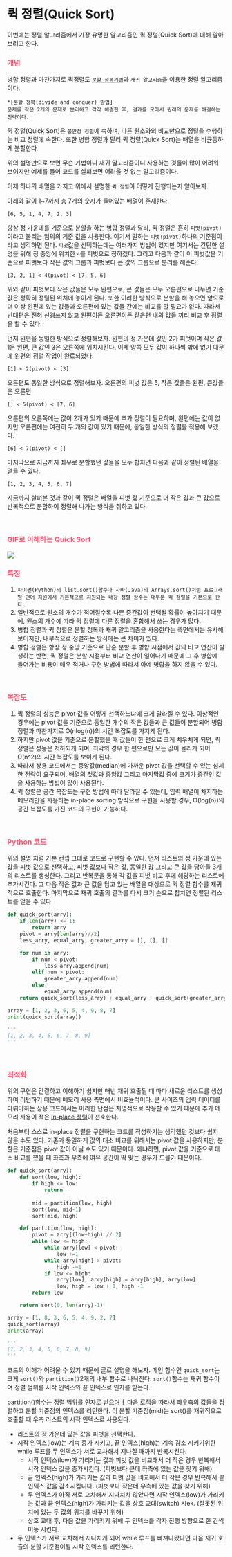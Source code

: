 # 퀵 정렬(Quick Sort)
이번에는 정렬 알고리즘에서 가장 유명한 알고리즘인 퀵 정렬(Quick Sort)에 대해 알아보려고 한다.

### <span style='color:hsl(350, 100%, 66%);'>개념</span>
병합 정렬과 마찬가지로 퀵정렬도 [`분할 정복기법`](https://velog.io/@arittung/Divide-and-Conquer)과 `재귀 알고리즘`을 이용한 정렬 알고리즘이다.

    *[분할 정복(divide and conquer) 방법]
    문제를 작은 2개의 문제로 분리하고 각각 해결한 후, 결과를 모아서 원래의 문제를 해결하는 전략이다.

퀵 정렬(Quick Sort)은 `불안정 정렬`에 속하며, 다른 원소와의 비교만으로 정렬을 수행하는 비교 정렬에 속한다. 또한 병합 정렬과 달리 퀵 정렬(Quick Sort)는 배열을 비균등하게 분할한다.

위의 설명만으로 보면 무슨 기법이니 재귀 알고리즘이니 사용하는 것들이 많아 어려워 보이지만 예제를 들어 코드를 살펴보면 어려울 것 없는 알고리즘이다.

이제 하나의 배열을 가지고 위에서 설명한 `퀵 정렬`이 어떻게 진행되는지 알아보자.

아래와 같이 1~7까지 총 7개의 숫자가 들어있는 배열이 존재한다.
```text
[6, 5, 1, 4, 7, 2, 3]
```
항상 정 가운데를 기준으로 분할을 하는 병합 정렬과 달리, 퀵 정렬은 흔히 `피벗(pivot)`이라고 불리는 임의의 기준 값을 사용한다. 여기서 말하는 `피벗(pivot)`하나의 기준점이라고 생각하면 된다. `피벗`값을 선택하는데는 여러가지 방법이 있지만 여기서는 간단한 설명을 위해 정 중앙에 위치한 `4`를 피벗으로 정하겠다. 그리고 다음과 같이 이 피벗값을 기준으로 피벗보다 작은 값의 그룹과 피벗보다 큰 값의 그룹으로 분리를 해준다.
```text
[3, 2, 1] < 4(pivot) < [7, 5, 6]
```
위와 같이 피벗보다 작은 값들은 모두 왼편으로, 큰 값들은 모두 오른편으로 나누면 기준 값은 정확히 정렬된 위치에 놓이게 된다. 또한 이러한 방식으로 분할을 해 놓으면 앞으로 더 이상 왼편에 있는 값들과 오른편에 있는 값들 간에는 비교를 할 필요가 없다. 따라서 반대편은 전혀 신경쓰지 않고 왼편이든 오른편이든 같은편 내의 값들 끼리 비교 후 정렬을 할 수 있다.

먼저 왼편을 동일한 방식으로 정렬해보자. 왼편의 정 가운데 값인 2가 피벗이며 작은 값 1은 왼편, 큰 값인 3은 오른쪽에 위치시킨다. 이제 양쪽 모두 값이 하나씩 밖에 없기 때문에 왼편의 정렬 작업이 완료되었다.
```text
[1] < 2(pivot) < [3]
```
오른편도 동일한 방식으로 정렬해보자. 오른편의 피벗 값은 5, 작은 값들은 왼편, 큰값들은 오른편
```text
[] < 5(pivot) < [7, 6]
```
오른편의 오른쪽에는 값이 2개가 있기 때문에 추가 정렬이 필요하며, 왼편에는 값이 없지만 오른편에는 여전히 두 개의 값이 있기 때문에, 동일한 방식의 정렬을 적용해 보겠다.
```text
[6] < 7(pivot) < []
```
마지막으로 지금까지 좌우로 분할했던 값들을 모두 합치면 다음과 같이 정렬된 배열을 얻을 수 있다.

```text
[1, 2, 3, 4, 5, 6, 7]
```
지금까지 살펴본 것과 같이 퀵 정렬은 배열을 피벗 값 기준으로 더 작은 값과 큰 값으로 반복적으로 분할하여 정렬해 나가는 방식을 취하고 있다.

<br>

### <span style='color:hsl(350, 100%, 66%);'>GIF로 이해하는 Quick Sort</span>

<img src="../resources/quick-sort-001.gif">

<br>

### <span style='color:hsl(350, 100%, 66%);'>특징</span>
1. `파이썬(Python)의 list.sort()함수나 자바(Java)의 Arrays.sort()처럼 프로그래밍 언어 차원에서 기본적으로 지원되는 내장 정렬 함수는 대부분 퀵 정렬을 기본으로 한다.`
2. 일반적으로 원소의 개수가 적어질수록 나쁜 중간값이 선택될 확률이 높아지기 때문에, 원소의 개수에 따라 퀵 정렬에 다른 정렬을 혼합해서 쓰는 경우가 많다.
3. 병합 정렬과 퀵 정렬은 분할 정복과 재귀 알고리즘을 사용한다는 측면에서는 유사해보이지만, 내부적으로 정렬하는 방식에는 큰 차이가 있다.
4. 병합 정렬은 항상 정 중앙 기준으로 단순 분할 후 병합 시점에서 값의 비교 연산이 발생하는 반면, 퀵 정렬은 분할 시점부터 비교 연산이 일어나기 때문에 그 후 병합에 들어가는 비용이 매우 적거나 구현 방법에 따라서 아예 병합을 하지 않을 수 있다.

<br>

### <span style='color:hsl(350, 100%, 66%);'>복잡도</span>
1. 쿽 정렬의 성능은 pivot 값을 어떻게 선택하느냐에 크게 달라질 수 있다. 이상적인 경우에는 pivot 값을 기준으로 동일한 개수의 작은 값들과 큰 값들이 분할되어 병합 정렬과 마찬가지로 O(nlog(n))의 시간 복잡도를 가지게 된다.
2. 하지만 pivot 값을 기준으로 분할했을 때 값들이 한 편으로 크게 치우치게 되면, 퀵 정렬은 성능은 저하되게 되며, 최악의 경우 한 편으로만 모든 값이 몰리게 되어 O(n^2)의 시간 복잡도를 보이게 된다.
3. 따라서 상용 코드에서는 중앙값(median)에 가까운 pivot 값을 선택할 수 있는 섬세한 전략이 요구되며, 배열의 첫값과 중앙값 그리고 마지막값 중에 크기가 중간인 값을 사용하는 방법이 많이 사용된다.
4. 퀵 정렬은 공간 복잡도는 구현 방법에 따라 달라질 수 있는데, 입력 배열이 차지하는 메모리만을 사용하는 in-place sorting 방식으로 구현을 사용할 경우, O(log(n))의 공간 복잡도를 가진 코드의 구현이 가능하다.

<br>

### <span style='color:hsl(350, 100%, 66%);'>Python 코드</span>
위의 설명 처럼 기본 컨셉 그대로 코드로 구현할 수 있다. 먼저 리스트의 정 가운데 있는 값을 피벗 값으로 선택하고, 피벗 값보다 작은 값, 동일한 값 그리고 큰 값을 담아둘 3개의 리스트를 생성한다. 그리고 반복문을 통해 각 값을 피벗 비교 후에 해당하는 리스트에 추가시킨다. 그 다음 작은 값과 큰 값을 담고 있는 배열을 대상으로 퀵 정렬 함수를 재귀적으로 호출한다. 마지막으로 재귀 호출의 결과를 다시 크기 순으로 합치면 정렬된 리스트를 얻을 수 있다.
```python
def quick_sort(arry):
    if len(arry) <= 1:
        return arry
    pivot = arry[len(arry)//2]
    less_arry, equal_arry, greater_arry = [], [], []

    for num in arry:
        if num < pivot:
            less_arry.append(num)
        elif num > pivot:
            greater_arry.append(num)
        else:
            equal_arry.append(num)
    return quick_sort(less_arry) + equal_arry + quick_sort(greater_arry)

array = [1, 2, 3, 6, 5, 4, 9, 8, 7]
print(quick_sort(array))

'''
[1, 2, 3, 4, 5, 6, 7, 8, 9]
'''
```
<br>

### <span style='color:hsl(350, 100%, 66%);'>최적화</span>
위의 구현은 간결하고 이해하기 쉽지만 매번 재귀 호출될 때 마다 새로운 리스트를 생성하여 리턴하기 때문에 메모리 사용 측면에서 비효율적이다. 큰 사이즈의 입력 데이터를 다뤄야하는 상용 코드에서는 이러한 단점은 치명적으로 작용할 수 있기 때문에 추가 메모리 사용이 적은 [in-place 정렬](https://www.dalecoding.com/algorithms/quick-sort)이 선호한다.

처음부터 스스로 in-place 정렬을 구현하는 코드를 작성하기는 생각했던 것보다 쉽지 않을 수도 있다. 기존과 동일하게 값의 대소 비교를 위해서는 pivot 값을 사용하지만, 분할은 기준점은 pivot 값이 아닐 수도 있기 때문이다. 왜냐하면, pivot 값을 기준으로 대소 비교를 했을 때 좌측과 우측에 여유 공간이 딱 맞는 경우가 드물기 때문이다.

```python
def quick_sort(arry):
    def sort(low, high):
        if high <= low:
            return
        
        mid = partition(low, high)
        sort(low, mid-1)
        sort(mid, high)

    def partition(low, high):
        pivot = arry[(low+high) // 2]
        while low <= high:
            while arry[low] < pivot:
                low +=1
            while arry[high] > pivot:
                high -=1
            if low <= high:
                arry[low], arry[high] = arry[high], arry[low]
                low, high = low + 1, high -1
        return low

    return sort(0, len(arry)-1)

array = [1, 8, 3, 6, 5, 4, 9, 2, 7]
quick_sort(array)
print(array)

'''
[1, 2, 3, 4, 5, 6, 7, 8, 9]
'''
```
코드의 이해가 어려울 수 있기 때문에 글로 설명을 해보자. 메인 함수인 `quick_sort`는 크게 `sort()`와 `partition()`2개의 내부 함수로 나눠진다. `sort()`함수는 재귀 함수이며 정렬 범위를 시작 인덱스와 끝 인덱스로 인자를 받는다.

partition()함수는 정렬 범위를 인자로 받으며ㅕ 다음 로직을 따라서 좌우측의 값들을 정렬하고 분할 기준점의 인덱스를 리턴한다. 이 분할 기준점(mid)는 sort()를 재귀적으로 호출할 때 우측 리스트의 시작 인덱스로 사용된다.

- 리스트의 정 가운데 있는 값을 피벗을 선택한다.
- 시작 인덱스(low)는 계속 증가 시키고, 끝 인덱스(high)는 계속 감소 시키기위한 while 루프를 두 인덱스가 서로 교차해서 지나칠 때까지 반복시킨다.
    - 시작 인덱스(low)가 가리키는 값과 피벗 값을 비교해서 더 작은 경우 반복해서 시작 인덱스 값을 증가시킨다. (피벗보다 큰데 좌측에 있는 값을 찾기 위해)
    - 끝 인덱스(high)가 가리키는 값과 피벗 값을 비교해서 더 작은 경우 반복해서 끝 인덱스 값을 감소시킵니다. (피벗보다 작은데 우측에 있는 값을 찾기 위해)
    - 두 인덱스가 아직 서로 교차해서 지나치치 않았다면 시작 인덱스(low)가 가리키는 값과 끝 인덱스(high)가 가리키는 값을 상호 교대(switch) 시ek. (잘못된 위치에 있는 두 값의 위치를 바꾸기 위해)
    - 상호 교대 후, 다음 값을 가리키기 위해 두 인덱스를 각자 진행 방향으로 한 칸씩 이동 시킨다.
- 두 인덱스가 서로 교차해서 지나치게 되어 while 루프를 빠져나왔다면 다음 재귀 호출의 분할 기준점이될 시작 인덱스를 리턴한다.